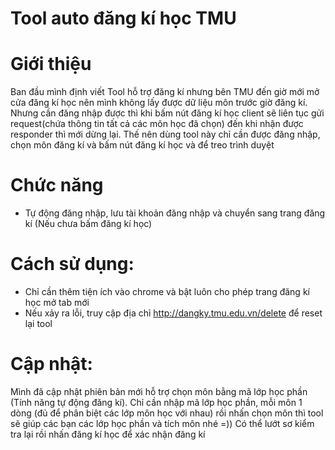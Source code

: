 # Tool auto đăng kí học TMU
# Giới thiệu
Ban đầu mình định viết Tool hỗ trợ đăng kí nhưng bên TMU đến giờ mới mở cửa đăng kí học nên mình không lấy được dữ liệu môn trước giờ đăng kí.
Nhưng cần đăng nhập được thì khi bấm nút đăng kí học client sẽ liên tục gửi request(chứa thông tin tất cả các môn học đã chọn) đến khi nhận được responder thì mới dừng lại.
Thế nên dùng tool này chỉ cần được đăng nhập, chọn môn đăng kí và bấm nút đăng kí học và để treo trình duyệt 
# Chức năng
  - Tự động đăng nhập, lưu tài khoản đăng nhập và chuyển sang trang đăng kí (Nếu chưa bấm đăng kí học)
# Cách sử dụng:
 - Chỉ cần thêm tiện ích vào chrome và bật luôn cho phép trang đăng kí học mở tab mới
 - Nếu xảy ra lỗi, truy cập địa chỉ http://dangky.tmu.edu.vn/delete để reset lại tool
# Cập nhật:
Mình đã cập nhật phiên bản mới hỗ trợ chọn môn bằng mã lớp học phần (Tính năng tự động đăng kí). Chỉ cần nhập mã lớp học phần, mỗi môn 1 dòng (đủ để phân biệt các lớp môn học với nhau) rồi nhấn chọn môn thì tool sẽ giúp các bạn các lớp học phần và tích môn nhé =)) Có thể lướt sơ kiểm tra lại rồi nhấn đăng kí học để xác nhận đăng kí
